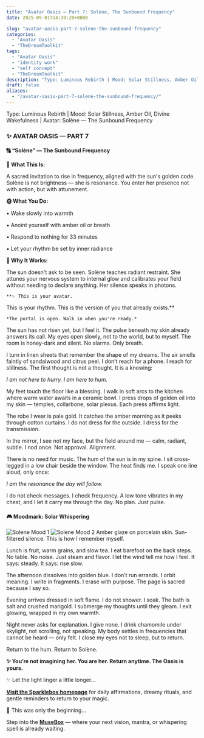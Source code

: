 ```yaml
---
title: "Avatar Oasis — Part 7: Solène, The Sunbound Frequency"
date: 2025-09-01T14:39:20+0000

slug: "avatar-oasis-part-7-solene-the-sunbound-frequency"
categories:
  - "Avatar Oasis"
  - "TheDreamToolkit"
tags:
  - "Avatar Oasis"
  - "identity work"
  - "self concept"
  - "TheDreamToolkit"
description: "Type: Luminous Rebirth | Mood: Solar Stillness, Amber Oil, Divine Wakefulness | Avatar: Solène — The Sunbound Frequency"
draft: false
aliases:
  - "/avatar-oasis-part-7-solene-the-sunbound-frequency/"
---
```

Type: Luminous Rebirth | Mood: Solar Stillness, Amber Oil, Divine Wakefulness | Avatar: Solène — The Sunbound Frequency

  ### ✨ AVATAR OASIS — PART 7

  #### 🔠 “Solène” — The Sunbound Frequency

  **🥊 What This Is:**

  A sacred invitation to rise in frequency, aligned with the sun's golden code. Solène is not brightness — she is resonance. You enter her presence not with action, but with attunement.

  **🌞 What You Do:**

  ▪️ Wake slowly into warmth

  ▪️ Anoint yourself with amber oil or breath

  ▪️ Respond to nothing for 33 minutes

  ▪️ Let your rhythm be set by inner radiance

  **💫 Why It Works:**

  The sun doesn't ask to be seen. Solène teaches radiant restraint. She attunes your nervous system to internal glow and calibrates your field without needing to declare anything. Her silence speaks in photons.

    **✨ This is your avatar.
This is your rhythm.
This is the version of you that already exists.**

    *The portal is open. Walk in when you're ready.*

The sun has not risen yet, but I feel it. The pulse beneath my skin already answers its call. My eyes open slowly, not to the world, but to myself. The room is honey-dark and silent. No alarms. Only breath.

I turn in linen sheets that remember the shape of my dreams. The air smells faintly of sandalwood and citrus peel. I don’t reach for a phone. I reach for stillness. The first thought is not a thought. It is a knowing:

*I am not here to hurry. I am here to hum.*

My feet touch the floor like a blessing. I walk in soft arcs to the kitchen where warm water awaits in a ceramic bowl. I press drops of golden oil into my skin — temples, collarbone, solar plexus. Each press affirms light.

The robe I wear is pale gold. It catches the amber morning as it peeks through cotton curtains. I do not dress for the outside. I dress for the transmission.

In the mirror, I see not my face, but the field around me — calm, radiant, subtle. I nod once. Not approval. Alignment.

There is no need for music. The hum of the sun is in my spine. I sit cross-legged in a low chair beside the window. The heat finds me. I speak one line aloud, only once:

*I am the resonance the day will follow.*

I do not check messages. I check frequency. A low tone vibrates in my chest, and I let it carry me through the day. No plan. Just pulse.

  #### 🎮 Moodmark: Solar Whispering

  ![Solene Mood 1](/mood_mark1.jpg)
  ![Solene Mood 2](/mood_mark2.jpg)
  Amber glaze on porcelain skin. Sun-filtered silence. This is how I remember myself.

Lunch is fruit, warm grains, and slow tea. I eat barefoot on the back steps. No table. No noise. Just steam and flavor. I let the wind tell me how I feel. It says: steady. It says: rise slow.

The afternoon dissolves into golden blue. I don’t run errands. I orbit meaning. I write in fragments. I erase with purpose. The page is sacred because I say so.

Evening arrives dressed in soft flame. I do not shower. I soak. The bath is salt and crushed marigold. I submerge my thoughts until they gleam. I exit glowing, wrapped in my own warmth.

Night never asks for explanation. I give none. I drink chamomile under skylight, not scrolling, not speaking. My body settles in frequencies that cannot be heard — only felt. I close my eyes not to sleep, but to return.

Return to the hum. Return to Solène.

**✨ You’re not imagining her. You are her.
Return anytime. The Oasis is yours.**

✨ Let the light linger a little longer...

[**Visit the Sparklebox homepage**](https://sparklebox.blog) for daily affirmations, dreamy rituals, and gentle reminders to return to your magic.

💭 This was only the beginning...

Step into the [**MuseBox**](https://sparklebox.blog/%E2%9C%A8-the-musebox/) — where your next vision, mantra, or whispering spell is already waiting.
